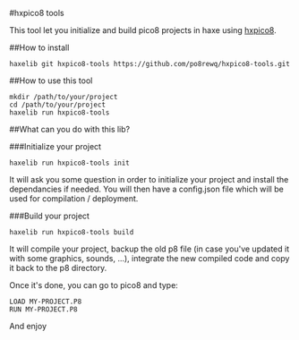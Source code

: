 #hxpico8 tools

This tool let you initialize and build pico8 projects in haxe using [hxpico8](https://github.com/YellowAfterlife/hxpico8).

##How to install

```
haxelib git hxpico8-tools https://github.com/po8rewq/hxpico8-tools.git
```

##How to use this tool

```
mkdir /path/to/your/project
cd /path/to/your/project
haxelib run hxpico8-tools
```

##What can you do with this lib?

###Initialize your project

```
haxelib run hxpico8-tools init
```

It will ask you some question in order to initialize your project and install the dependancies if needed.
You will then have a config.json file which will be used for compilation / deployment.

###Build your project

```
haxelib run hxpico8-tools build
```

It will compile your project, backup the old p8 file (in case you've updated it with some graphics, sounds, ...), integrate the new compiled code and copy it back to the p8 directory.

Once it's done, you can go to pico8 and type:

```
LOAD MY-PROJECT.P8
RUN MY-PROJECT.P8
```

And enjoy
